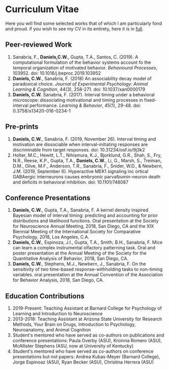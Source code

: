 # Curriculum Vitae

Here you will find some selected works that of which I am particularly fond and proud. if you wish to see my CV in its entirety, here it is in [full](https://www.dropbox.com/s/lzabzo5ilvzxrch/CV_newversion.pdf?dl=0). 

## Peer-reviewed Work 

1. Sanabria, F., **Daniels,C.W.**, Gupta, T.A., Santos, C. (2019). A computational formulation of the behavior systems account fo the temporal organization of motivated behavior. *Behavioural Processes*, 103952. doi: 10.1016/j.beproc.2019.103952
2. **Daniels, C.W.**, Sanabria, F. (2018) An associability decay model of paradoxical choice. *Journal of Experimental Psychology: Animal Learning & Cognition*, 44(3), 258-271. doi: 10.1037/xan0000179
3. **Daniels, C.W.** Sanabria, F. (2017). Interval timing under a behavioral microscope: dissociating motivational and timing processes in fixed-interval performance. *Learning & Behavior*, 45(1), 29-48. doi: 0.3758/s13420-016-0234-1

## Pre-prints

1. **Daniels, C.W.**, Sanabria, F. (2019, November 26). Interval timing and motivation are dissociable when interval-initiating responses are discriminable from target responses. doi: 10.31234/osf.io/9j3k2
2. Holter, M.C., Hewitt, L.T., Nihismura, K.J., Bjorklund, G.R., Shah, S., Fry, N.R., Reese, K.P., Gupta, T.A., **Daniels, C.W.**, Li, G., Marsh, S., Treiman, D.M., Olive, M.F., Anderson, T.R., Sanabria, F., Snider, W.D., & Newbern, J.M. (2019, September 6). Hyperactive MEK1 signaling inc ortical GABAergic interneurons causes embryonic parvalbumin-neuron death and deficits in behavioral inhibition. doi: 10.1101/748087

## Conference Presentations

1. **Daniels, C.W.**, Gupta, T.A., Sanabria, F. A kernel density inspired Bayesian model of interval timing: predicting and accounting for prior distributions and likelihood functions. Oral presentation at the Society for Neuroscience Annual Meeting, 2018, San Diego, CA and the XIX Biennial Meeting of the International Society for Comparative Psychology, 2018, Los Angeles, C.A.
2. **Daniels, C.W.**, Espinoza, J.I., Gupta, T.A., Smith, B.H., Sanabria, F. Mice can learn a complex instrumental olfactory patterning task. Oral and poster presentation at the Annual Meeting of the Society for the Quantitative Analysis of Behavior, 2018, San Diego, CA.
3. **Daniels, C.W.**, Stephens, M.J., Newbern, J., Sanabria, F. On the sensitivity of two time-based response-withholding tasks to non-timing variables. oral presentation at the Annual Convention of the Association for Behavior Analysis, 2018, San Diego, CA. 


## Education Contributions

1. 2019-Present: Teaching Assistant at Barnard College for Psychology of Learning and Introduction to Neuroscience
2. 2013-2018: Teaching Assistant at Arizona State University for Research Methods, Your Brain on Drugs, Introduction to Psychology, Neuroanatomy, and Animal Cognition
3. Student's mentored who have served as co-authors on publications and conference presentations: Paula Overby (ASU), Kroinna Romero (ASU), McAllister Stephens (ASU, now at University of Kentucky)
4. Student's mentored who have served as co-authors on conference presentations but not papers: Andrea Kubas-Meyer (Barnard College), Jorge Espinoaz (ASU), Ryan Becker (ASU), Christina Herrera (ASU)


